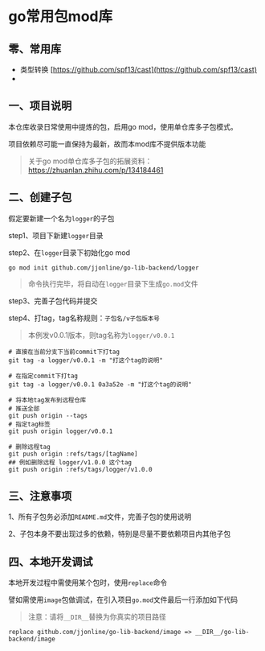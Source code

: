 # go常用包mod库

## 零、常用库

* 类型转换 [https://github.com/spf13/cast](https://github.com/spf13/cast)
* 

## 一、项目说明

本仓库收录日常使用中提炼的包，启用go mod，使用单仓库多子包模式。

项目依赖尽可能一直保持为最新，故而本mod库不提供版本功能

> 关于go mod单仓库多子包的拓展资料：https://zhuanlan.zhihu.com/p/134184461

## 二、创建子包

假定要新建一个名为`logger`的子包

step1、项目下新建`logger`目录

step2、在`logger`目录下初始化go mod

````
go mod init github.com/jjonline/go-lib-backend/logger
````
>命令执行完毕，将自动在`logger`目录下生成`go.mod`文件

step3、完善子包代码并提交

step4、打tag，tag名称规则：`子包名/v子包版本号`

> 本例发v0.0.1版本，则tag名称为`logger/v0.0.1`

````
# 直接在当前分支下当前commit下打tag
git tag -a logger/v0.0.1 -m "打这个tag的说明"

# 在指定commit下打tag
git tag -a logger/v0.0.1 0a3a52e -m "打这个tag的说明"

# 将本地tag发布到远程仓库
# 推送全部
git push origin --tags
# 指定tag标签
git push origin logger/v0.0.1

# 删除远程tag
git push origin :refs/tags/[tagName]
## 例如删除远程 logger/v1.0.0 这个tag
git push origin :refs/tags/logger/v1.0.0
````

## 三、注意事项

1、所有子包务必添加`README.md`文件，完善子包的使用说明

2、子包本身不要出现过多的依赖，特别是尽量不要依赖项目内其他子包

## 四、本地开发调试

本地开发过程中需使用某个包时，使用`replace`命令

譬如需使用`image`包做调试，在引入项目`go.mod`文件最后一行添加如下代码

> 注意：请将`__DIR__`替换为你真实的项目路径

````
replace github.com/jjonline/go-lib-backend/image => __DIR__/go-lib-backend/image
````